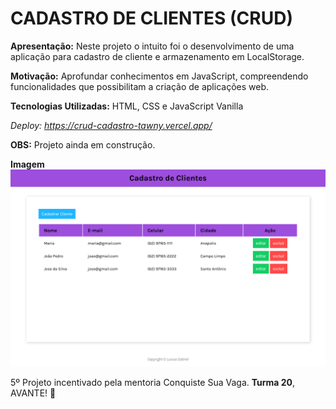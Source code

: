 # CADASTRO DE CLIENTES (CRUD)

**Apresentação:** Neste projeto o intuito foi o desenvolvimento de uma aplicação para cadastro de cliente e armazenamento em LocalStorage.

**Motivação:** Aprofundar conhecimentos em JavaScript, compreendendo funcionalidades que possibilitam a criação de aplicações web.

**Tecnologias Utilizadas:** HTML, CSS e JavaScript Vanilla

*Deploy: https://crud-cadastro-tawny.vercel.app/*

**OBS:** Projeto ainda em construção.

**Imagem**
![Apresentação Projeto](https://github.com/LuciusGabriel/crud-cadastro/blob/main/assets/img/print.png "Apresentação Projeto")

5º Projeto incentivado pela mentoria Conquiste Sua Vaga. **Turma 20**,
AVANTE! :rocket: